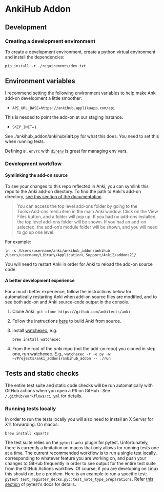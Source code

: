 # AnkiHub Addon

## Development

### Creating a development environment

To create a development environment, create a python virtual environment and
install the dependencies:

```
pip install -r ./requirements/dev.txt
```

## Environment variables

I recommend setting the following environment variables to help make Anki add-on
development a little smoother:

- `API_URL_BASE=https://ankihub.applikuapp.com/api`

This is needed to point the add-on at our staging instance.

- `SKIP_INIT=1`

See ./ankihub_addon/ankihub/__init__.py for what this does.  You need to set this when running tests.

Defining a `.envrc` with [`direnv`](https://direnv.net/) is great for managing env vars.

### Development workflow

#### Symlinking the add-on source

To see your changes to this repo reflected in Anki, you can symlink this repo to
the Anki add-on directory. To find the path to Anki's add-on directory, [see
this section of the
documentation](https://addon-docs.ankiweb.net/addon-folders.html#add-on-folders).

> You can access the top level add-ons folder by going to the Tools>Add-ons menu
> item in the main Anki window. Click on the View Files button, and a folder
> will pop up. If you had no add-ons installed, the top level add-ons folder
> will be shown. If you had an add-on selected, the add-on’s module folder will
> be shown, and you will need to go up one level.

For example:

```
ln -s /Users/username/anki/ankihub_addon/ankihub
/Users/username/Library/Application\ Support/Anki2/addons21/
```

You will need to restart Anki in order for Anki to reload the add-on source
code.

#### A better development experience

For a much better experience, follow the instructions below for automatically
restarting Anki when add-on source files are modified, and to see both add-on
and Anki source-code output in the console.

1. Clone Anki: `git clone https://github.com/ankitects/anki`
2. Follow the instructions [here](https://github.com/ankitects/anki/blob/main/docs/development.md) to build Anki from source.
3. Install [watchexec](https://github.com/watchexec/watchexec), e.g.

    ```
    brew install watchexec
    ```

4. From the root of the *anki* repo (not the add-on repo) you cloned in step one, run watchexec. E.g.,
   `watchexec -r -e py -w ~/Projects/anki_addons/ankihub_addon -- ./run`


## Tests and static checks

The entire test suite and static code checks will be run automatically with
GitHub actions when you open a PR on GitHub . See `/.github/workflows/ci.yml`
for details.

### Running tests locally

In order to run the tests locally you will also need to install an X Server for X11 forwarding.
On macos:

```
brew install xquartz
```

The test suite relies on the `pytest-anki` plugin for pytest. Unfortunately,
there is currently a limitation on macos that only allows for running tests one
at a time. The current recommended workflow is to run a single test locally,
corresponding to whatever feature you are working on, and push your changes to
GitHub frequently in order to see output for the entire test suite from the
GitHub Actions workflow. Of course, if you are developing on Linux this should
not be a problem. Here is an example to run a specific test: `pytest
test_register_decks.py::test_note_type_preparations`. Refer [this
section](https://docs.pytest.org/en/6.2.x/usage.html#specifying-tests-selecting-tests)
of pytest's docs for details.
